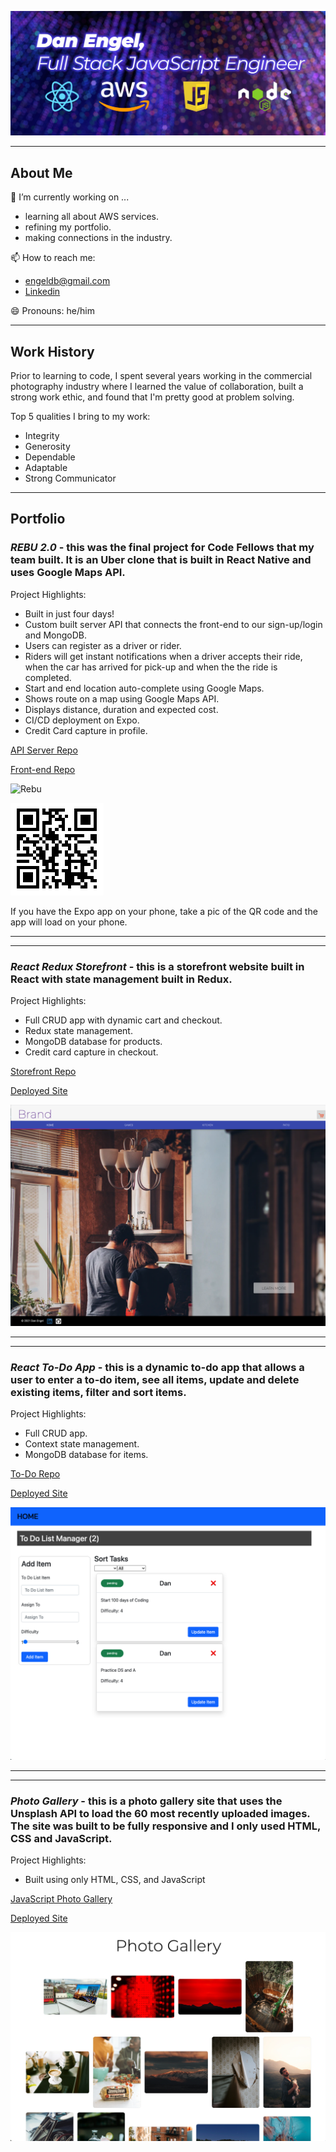 ![background image](assets/github_header.jpg)


___

## About Me

🔭 I’m currently working on ...
  - learning all about AWS services.
  - refining my portfolio.
   - making connections in the industry.

📫 How to reach me:
  - engeldb@gmail.com
  - [Linkedin](https://www.linkedin.com/in/danengel-seattle/)

😄 Pronouns: he/him

___

## Work History

Prior to learning to code, I spent several years working in the commercial photography industry where I learned the value of collaboration, built a strong work ethic, and found that I'm pretty good at problem solving.

Top 5 qualities I bring to my work:

- Integrity
- Generosity
- Dependable
- Adaptable
- Strong Communicator

___

## Portfolio

### *REBU 2.0* - this was the final project for Code Fellows that my team built. It is an Uber clone that is built in React Native and uses Google Maps API.

Project Highlights:

- Built in just four days!
- Custom built server API that connects the front-end to our sign-up/login and MongoDB.
- Users can register as a driver or rider.
- Riders will get instant notifications when a driver accepts their ride, when the car has arrived for pick-up and when the the ride is completed.
- Start and end location auto-complete using Google Maps.
- Shows route on a map using Google Maps API.
- Displays distance, duration and expected cost.
- CI/CD deployment on Expo.
- Credit Card capture in profile.

[API Server Repo](https://github.com/daneng1/auth-api-1)

[Front-end Repo](https://github.com/daneng1/RebuNative)

![Rebu](./assets/rebu.gif)

![Rebu Expo](./assets/rebu_expo.png)

If you have the Expo app on your phone, take a pic of the QR code and the app will load on your phone.

---
---

### *React Redux Storefront* - this is a storefront website built in React with state management built in Redux.

Project Highlights:

- Full CRUD app with dynamic cart and checkout.
- Redux state management.
- MongoDB database for products.
- Credit card capture in checkout.

[Storefront Repo](https://github.com/daneng1/storefont)

<a href="https://danengel-storefront.netlify.app/" target="_blank">Deployed Site</a>

![Storefront](./assets/storefront.png)

---
---

### *React To-Do App* - this is a dynamic to-do app that allows a user to enter a to-do item, see all items, update and delete existing items, filter and sort items.

Project Highlights:

- Full CRUD app.
- Context state management.
- MongoDB database for items.

[To-Do Repo](https://github.com/daneng1/todo)

<a href="https://react-todo-danengel.netlify.app/" target="_blank">Deployed Site</a>

![To-Do](./assets/to-do.png)

---
---

### *Photo Gallery* - this is a photo gallery site that uses the Unsplash API to load the 60 most recently uploaded images. The site was built to be fully responsive and I only used HTML, CSS and JavaScript.

Project Highlights:

- Built using only HTML, CSS, and JavaScript

[JavaScript Photo Gallery](https://github.com/daneng1/vanillaJSPhotoGallery)

<a href="https://photogallery-danengel.netlify.app/" target="_blank">Deployed Site</a>

![Photo Gallery](./assets/photo-gallery.png)


